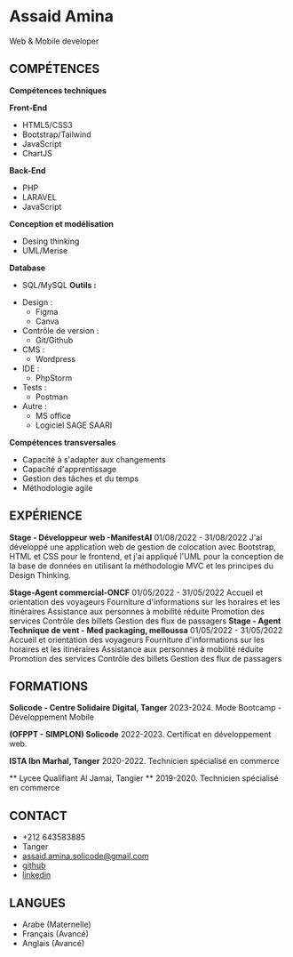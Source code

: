
# Assaid Amina
Web & Mobile developer

## COMPÉTENCES

**Compétences techniques**

**Front-End**
* HTML5/CSS3
* Bootstrap/Tailwind
* JavaScript
* ChartJS

**Back-End**
* PHP
* LARAVEL
* JavaScript
  
**Conception et modélisation**
* Desing thinking
* UML/Merise

**Database**
* SQL/MySQL
**Outils :**
- Design :
  * Figma
  * Canva
- Contrôle de version :
  * Git/Github
- CMS :
  * Wordpress
- IDE : 
  * PhpStorm
- Tests : 
  * Postman
- Autre : 
  * MS office
  * Logiciel SAGE SAARI






**Compétences transversales**

* Capacité à s'adapter aux changements
* Capacité d'apprentissage
* Gestion des tâches et du temps
* Méthodologie agile 


## EXPÉRIENCE

**Stage - Développeur web -ManifestAI** 01/08/2022 - 31/08/2022
    J'ai développé une application web de gestion de colocation avec Bootstrap, HTML et CSS pour le frontend, et j'ai appliqué l'UML pour la conception de la base de données en utilisant la méthodologie MVC et les principes du Design Thinking.

**Stage-Agent commercial-ONCF**   01/05/2022 - 31/05/2022
    Accueil et orientation des voyageurs Fourniture d'informations sur les horaires et les itinéraires Assistance aux personnes à mobilité réduite Promotion des services Contrôle des billets Gestion des flux de passagers
**Stage - Agent Technique de vent - Med packaging, melloussa**  01/05/2022 - 31/05/2022
    Accueil et orientation des voyageurs Fourniture d'informations sur les horaires et les itinéraires Assistance aux personnes à mobilité réduite Promotion des services Contrôle des billets Gestion des flux de passagers





## FORMATIONS

**Solicode - Centre Solidaire Digital, Tanger** 2023-2024.
Mode Bootcamp - Développement Mobile

**(OFPPT - SIMPLON) Solicode**  2022-2023.
    Certificat en développement web.
  
**ISTA Ibn Marhal, Tanger**  2020-2022.
    Technicien spécialisé en commerce

** Lycee Qualifiant Al Jamai, Tangier **  2019-2020.
    Technicien spécialisé en commerce



## CONTACT

- +212 643583885
- Tanger
- assaid.amina.solicode@gmail.com
- [github](https://github.com/aminaassaid1)
- [linkedin](https://www.linkedin.com/in/amina-assaid-943989252/)

## LANGUES
* Arabe (Maternelle)
* Français (Avancé)
* Anglais (Avancé)

